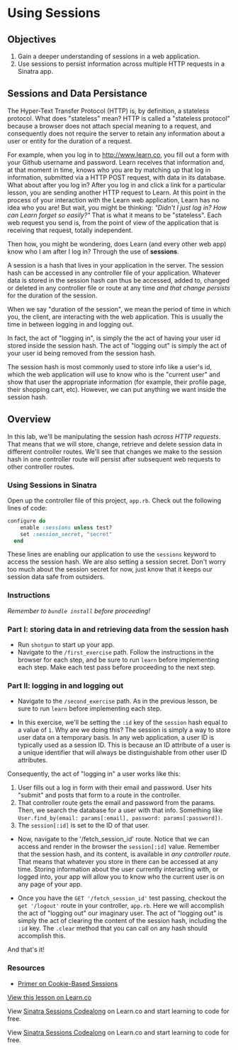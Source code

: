 # Using Sessions

## Objectives

1. Gain a deeper understanding of sessions in a web application.
2. Use sessions to persist information across multiple HTTP requests in a Sinatra app. 

## Sessions and Data Persistance 

The Hyper-Text Transfer Protocol (HTTP) is, by definition, a stateless protocol. What does "stateless" mean? HTTP is called a "stateless protocol" because a browser does not attach special meaning to a request, and consequently does not require the server to retain any information about a user or entity for the duration of a request.

For example, when you log in to http://www.learn.co, you fill out a form with your Github username and password. Learn receives that information and, at that moment in time, knows who you are by matching up that log in information, submitted via a HTTP POST request, with data in its database. What about after you log in? After you log in and click a link for a particular lesson, you are sending another HTTP request to Learn. At this point in the process of your interaction with the Learn web application, Learn has no idea who you are! But wait, you might be thinking: *"Didn't I just log in? How can Learn forget so easily?"* That is what it means to be "stateless". Each web request you send is, from the point of view of the application that is receiving that request, totally independent. 

Then how, you might be wondering, does Learn (and every other web app) know who I am after I log in? Through the use of **sessions**. 

A session is a hash that lives in your application in the server. The session hash can be accessed in any controller file of your application. Whatever data is stored in the session hash can thus be accessed, added to, changed or deleted in any controller file or route at any time *and that change persists* for the duration of the session. 

When we say "duration of the session", we mean the period of time in which you, the client, are interacting with the web application. This is usually the time in between logging in and logging out. 

In fact, the act of "logging in", is simply the the act of having your user id stored inside the session hash. The act of "logging out" is simply the act of your user id being removed from the session hash. 

The session hash is most commonly used to store info like a user's id, which the web application will use to know who is the "current user" and show that user the appropriate information (for example, their profile page, their shopping cart, etc). However, we can put anything we want inside the session hash. 

## Overview

In this lab, we'll be manipulating the session hash *across HTTP requests*. That means that we will store, change, retrieve and delete session data in different controller routes. We'll see that changes we make to the session hash in one controller route will persist after subsequent web requests to other controller routes. 

### Using Sessions in Sinatra

Open up the controller file of this project, `app.rb`. Check out the following lines of code: 

```ruby
configure do
    enable :sessions unless test?
    set :session_secret, "secret"
  end
```

These lines are enabling our application to use the `sessions` keyword to access the session hash. We are also setting a session secret. Don't worry too much about the session secret for now, just know that it keeps our session data safe from outsiders. 

### Instructions

*Remember to `bundle install` before proceeding!*

### Part I: storing data in and retrieving data from the session hash

* Run `shotgun` to start up your app. 
* Navigate to the `/first_exercise` path. Follow the instructions in the browser for each step, and be sure to run `learn` before implementing each step. Make each test pass before proceeding to the next step.

### Part II: logging in and logging out

* Navigate to the `/second_exercise` path. As in the previous lesson, be sure to run `learn` before implementing each step.

* In this exercise, we'll be setting the `:id` key of the `session` hash equal to a value of `1`. Why are we doing this? The session is simply a way to store user data on a temporary basis. In any web application, a user ID is typically used as a session ID. This is because an ID attribute of a user is a unique identifier that will always be distinguishable from other user ID attributes. 

Consequently, the act of "logging in" a user works like this: 

1. User fills out a log in form with their email and password. User hits "submit" and posts that form to a route in the controller. 
2. That controller route gets the email and password from the params. Then, we search the database for a user with that info. Something like `User.find_by(email: params[:email], password: params[:password])`.
3. The `session[:id]` is set to the ID of that user. 

* Now, navigate to the '/fetch_session_id' route. Notice that we can access and render in the browser the `session[:id]` value. Remember that the session hash, and its content, is available in *any controller route*. That means that whatever you store in there can be accessed at any time. Storing information about the user currently interacting with, or logged into, your app will allow you to know who the current user is on any page of your app. 

* Once you have the `GET '/fetch_session_id'` test passing, checkout the `get '/logout'` route in your controller, `app.rb`. Here we will accomplish the act of "logging out" our imaginary user. The act of "logging out" is simply the act of clearing the content of the session hash, including the `:id` key. The `.clear` method that you can call on any hash should accomplish this. 

And that's it! 

### Resources
- [Primer on Cookie-Based Sessions](http://www.allaboutcookies.org/cookies/session-cookies-used-for.html)

<a href='https://learn.co/lessons/sinatra-sessions' data-visibility='hidden'>View this lesson on Learn.co</a>

<p data-visibility='hidden'>View <a href='https://learn.co/lessons/sinatra-sessions'>Sinatra Sessions Codealong</a> on Learn.co and start learning to code for free.</p>

<p class='util--hide'>View <a href='https://learn.co/lessons/sinatra-sessions'>Sinatra Sessions Codealong</a> on Learn.co and start learning to code for free.</p>
